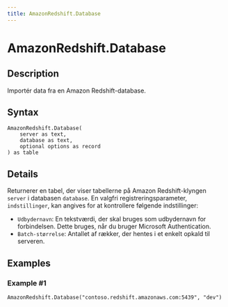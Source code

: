 ```yaml
---
title: AmazonRedshift.Database
---
```


# AmazonRedshift.Database


## Description

Importér data fra en Amazon Redshift-database.


## Syntax

```powerquery
AmazonRedshift.Database(
    server as text,
    database as text,
    optional options as record
) as table
```


## Details

Returnerer en tabel, der viser tabellerne på Amazon Redshift-klyngen <code>server</code> i databasen <code>database</code>.  En valgfri registreringsparameter, <code>indstillinger</code>, kan angives for at kontrollere følgende indstillinger:<ul><li><code>Udbydernavn</code>: En tekstværdi, der skal bruges som udbydernavn for forbindelsen. Dette bruges, når du bruger Microsoft Authentication.</li><li><code>Batch-størrelse</code>: Antallet af rækker, der hentes i et enkelt opkald til serveren.</li></ul>  


## Examples

### Example #1 

```powerquery
AmazonRedshift.Database("contoso.redshift.amazonaws.com:5439", "dev")
```



